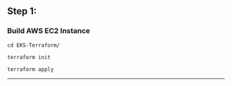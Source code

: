 ## Step 1:
### Build AWS EC2 Instance
```
cd EKS-Terraform/

terraform init

terraform apply
```
---
